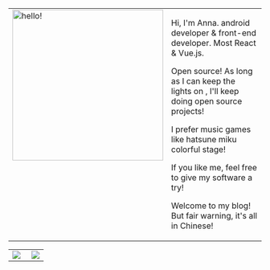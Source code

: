 ---
---
<table style="border:none">
<tr>
  <td style="vertical-align: top">
    <img width="300" alt="hello!" src="https://raw.githubusercontent.com/mizuenaAlt/mizuena.github.io/refs/heads/main/static/images/miku.gif" >
  </td>

  <td>

Hi, I'm Anna. android developer & front-end developer. Most React & Vue.js.

Open source! As long as I can keep the lights on , I'll keep doing open source projects!

I prefer music games like hatsune miku colorful stage!

If you like me, feel free to give my software a try!

Welcome to my blog! But fair warning, it's all in Chinese!

  </td>
</tr>
</table>

<table frame=void>
<tr>
    <td style="vertical-align: top">        
        <img align="left" src="https://streak-stats.demolab.com?user=mizuenaAlt&theme=highcontrast&hide_border=true&background=FFFFFF00&currStreakLabel=FF6E96&ring=7957D5&fire=FF6E96&currStreakNum=FF6E96&sideNums=7957D5&sideLabels=FF6E96&dates=7957D5"> 
    </td>
    <td>
        <img align="right" src="https://bad-apple-github-readme.vercel.app/api?show_bg=1&username=mizuenaAlt&include_all_commits=true&show_icons=true&count_private=true&hide_border=true&hide=stars,contribs&bg_color=00000000&title_color=7957d5&text_color=ff6e96">
    </td>
</tr>
</table>